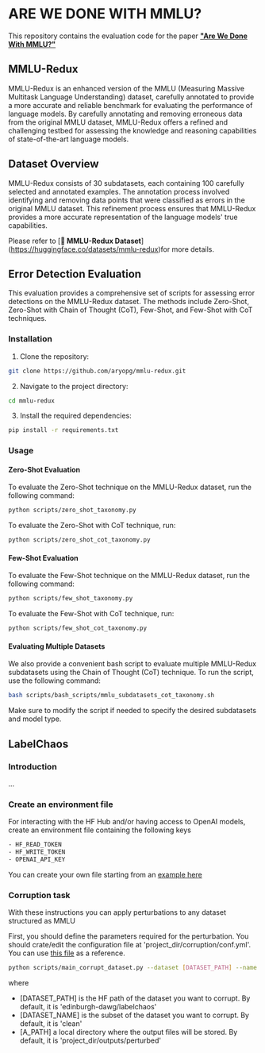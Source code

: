 # ARE WE DONE WITH MMLU?
This repository contains the evaluation code for the paper [**"Are We Done With MMLU?"**](https://arxiv.org/pdf/2406.04127)

## MMLU-Redux
MMLU-Redux is an enhanced version of the MMLU (Measuring Massive Multitask Language Understanding) dataset, carefully annotated to provide a more accurate and reliable benchmark for evaluating the performance of language models. By carefully annotating and removing erroneous data from the original MMLU dataset, MMLU-Redux offers a refined and challenging testbed for assessing the knowledge and reasoning capabilities of state-of-the-art language models.

## Dataset Overview
MMLU-Redux consists of 30 subdatasets, each containing 100 carefully selected and annotated examples. The annotation process involved identifying and removing data points that were classified as errors in the original MMLU dataset. This refinement process ensures that MMLU-Redux provides a more accurate representation of the language models' true capabilities.

Please refer to [**🤗 MMLU-Redux Dataset**] (https://huggingface.co/datasets/mmlu-redux)for more details.

## Error Detection Evaluation

This evaluation provides a comprehensive set of scripts for assessing error detections on the MMLU-Redux dataset. The methods include Zero-Shot, Zero-Shot with Chain of Thought (CoT), Few-Shot, and Few-Shot with CoT techniques.

### Installation
1. Clone the repository:
```bash
git clone https://github.com/aryopg/mmlu-redux.git
```

2. Navigate to the project directory:
```bash
cd mmlu-redux
```

3. Install the required dependencies:
```bash
pip install -r requirements.txt
```

### Usage

#### Zero-Shot Evaluation
To evaluate the Zero-Shot technique on the MMLU-Redux dataset, run the following command:

```bash
python scripts/zero_shot_taxonomy.py
```

To evaluate the Zero-Shot with CoT technique, run:

```bash
python scripts/zero_shot_cot_taxonomy.py
```

#### Few-Shot Evaluation
To evaluate the Few-Shot technique on the MMLU-Redux dataset, run the following command:

```bash
python scripts/few_shot_taxonomy.py
```

To evaluate the Few-Shot with CoT technique, run:

```bash
python scripts/few_shot_cot_taxonomy.py
```

#### Evaluating Multiple Datasets
We also provide a convenient bash script to evaluate multiple MMLU-Redux subdatasets using the Chain of Thought (CoT) technique. To run the script, use the following command:

```bash
bash scripts/bash_scripts/mmlu_subdatasets_cot_taxonomy.sh
```

Make sure to modify the script if needed to specify the desired subdatasets and model type.


## LabelChaos

### Introduction

...

### Create an environment file
For interacting with the HF Hub and/or having access to OpenAI models, create an environment file containing the following keys
```bash
- HF_READ_TOKEN
- HF_WRITE_TOKEN
- OPENAI_API_KEY
```
You can create your own file starting from an [example here](.env_example)

### Corruption task

With these instructions you can apply perturbations to any dataset structured as MMLU

First, you should define the parameters required for the perturbation.
You should crate/edit the configuration file at 'project_dir/corruption/conf.yml'.
You can use [this file](conf/corruption/conf_example.yml) as a reference.

```bash
python scripts/main_corrupt_dataset.py --dataset [DATASET_PATH] --name [DATASET_NAME] --output_dir [A_PATH]
```

where
- [DATASET_PATH] is the HF path of the dataset you want to corrupt. By default, it is 'edinburgh-dawg/labelchaos'
- [DATASET_NAME] is the subset of the dataset you want to corrupt. By default, it is 'clean'
- [A_PATH] a local directory where the output files will be stored. By default, it is 'project_dir/outputs/perturbed'
